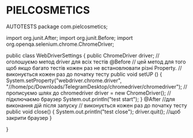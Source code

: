 # PIELCOSMETICS
AUTOTESTS
package com.pielcosmetics;

import org.junit.After;
import org.junit.Before;
import org.openqa.selenium.chrome.ChromeDriver;

public class WebDriverSettings {
    public ChromeDriver driver;    // оголошуємо метод driver для всіх тестів
    @Before
    // цей метод для того щоб якщо багато тестів кожен раз не встановлювати різні Property.
    // виконується кожен раз до початку тесту
    public void setUP () {
        System.setProperty("webdriver.chrome.driver", "//home/pc/Downloads/TelegramDesktop/chromedriver/chromedriver"); //прописуємо шлях до chromedriver
        driver = new ChromeDriver();            // підключаємо браузер
        System.out.println("test start");
    }
    @After                                //для виконання дій після запуску
    // виконується кожен раз до початку тесту
    public void close() {
        System.out.println("test close");
        driver.quit();                                   //щоб закрити браузер
    }

}
